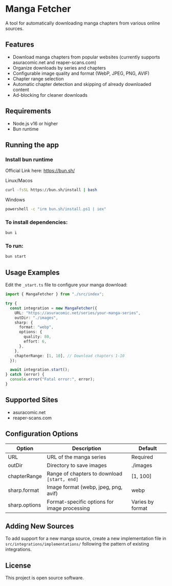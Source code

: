# Manga Fetcher

A tool for automatically downloading manga chapters from various online sources.

## Features

- Download manga chapters from popular websites (currently supports asuracomic.net and reaper-scans.com)
- Organize downloads by series and chapters
- Configurable image quality and format (WebP, JPEG, PNG, AVIF)
- Chapter range selection
- Automatic chapter detection and skipping of already downloaded content
- Ad-blocking for cleaner downloads

## Requirements

- Node.js v16 or higher
- Bun runtime

## Running the app

### Install bun runtime

Official Link here: https://bun.sh/

Linux/Macos

```bash
curl -fsSL https://bun.sh/install | bash
```

Windows

```bash
powershell -c "irm bun.sh/install.ps1 | iex"
```

### To install dependencies:

```bash
bun i
```

### To run:

```bash
bun start
```

## Usage Examples

Edit the `_start.ts` file to configure your manga download:

```typescript
import { MangaFetcher } from "./src/index";

try {
  const integration = new MangaFetcher({
    URL: "https://asuracomic.net/series/your-manga-series",
    outDir: "./images",
    sharp: {
      format: "webp",
      options: {
        quality: 80,
        effort: 6,
      },
    },
    chapterRange: [1, 10], // Download chapters 1-10
  });

  await integration.start();
} catch (error) {
  console.error("Fatal error:", error);
}
```

## Supported Sites

- asuracomic.net
- reaper-scans.com

## Configuration Options

| Option        | Description                                  | Default          |
| ------------- | -------------------------------------------- | ---------------- |
| URL           | URL of the manga series                      | Required         |
| outDir        | Directory to save images                     | ./images         |
| chapterRange  | Range of chapters to download `[start, end]` | [1, 100]         |
| sharp.format  | Image format (webp, jpeg, png, avif)         | webp             |
| sharp.options | Format-specific options for image processing | Varies by format |

## Adding New Sources

To add support for a new manga source, create a new implementation file in `src/integrations/implementations/` following the pattern of existing integrations.

## License

This project is open source software.

